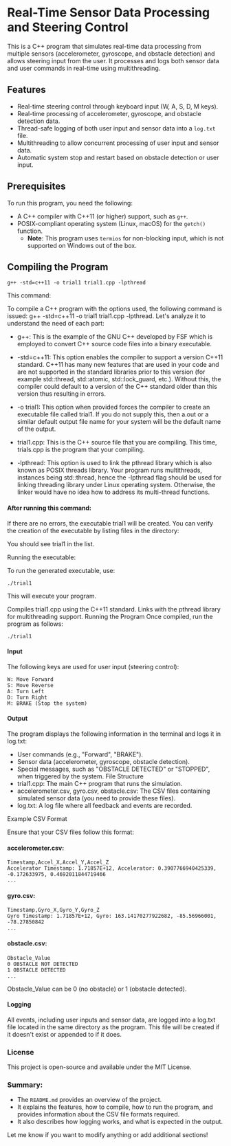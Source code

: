 # Real-Time Sensor Data Processing and Steering Control

This is a C++ program that simulates real-time data processing from multiple sensors (accelerometer, gyroscope, and obstacle detection) and allows steering input from the user. It processes and logs both sensor data and user commands in real-time using multithreading.

## Features
- Real-time steering control through keyboard input (W, A, S, D, M keys).
- Real-time processing of accelerometer, gyroscope, and obstacle detection data.
- Thread-safe logging of both user input and sensor data into a `log.txt` file.
- Multithreading to allow concurrent processing of user input and sensor data.
- Automatic system stop and restart based on obstacle detection or user input.

## Prerequisites
To run this program, you need the following:
- A C++ compiler with C++11 (or higher) support, such as `g++`.
- POSIX-compliant operating system (Linux, macOS) for the `getch()` function.
  - **Note**: This program uses `termios` for non-blocking input, which is not supported on Windows out of the box.

## Compiling the Program


`g++ -std=c++11 -o trial1 trial1.cpp -lpthread`

This command:

To compile a C++ program with the options used, the following command is issued: g++ -std=c++11 -o trial1 trial1.cpp -lpthread. Let's analyze it to understand the need of each part:

* g++: This is the example of the GNU C++ developed by FSF which is employed to convert C++ source code files into a binary executable.

* -std=c++11: This option enables the compiler to support a version C++11 standard. C++11 has many new features that are used in your code and are not supported in the standard libraries prior to this version (for example std::thread, std::atomic, std::lock_guard, etc.). Without this, the compiler could default to a version of the C++ standard older than this version thus resulting in errors.

* -o trial1: This option when provided forces the compiler to create an executable file called trial1. If you do not supply this, then a.out or a similar default output file name for your system will be the default name of the output.

* trial1.cpp: This is the C++ source file that you are compiling. This time, trials.cpp is the program that your compiling.

* -lpthread: This option is used to link the pthread library which is also known as POSIX threads library. Your program runs multithreads, instances being std::thread, hence the -lpthread flag should be used for linking threading library under Linux operating system. Otherwise, the linker would have no idea how to address its multi-thread functions.

#### After running this command:
If there are no errors, the executable trial1 will be created.
You can verify the creation of the executable by listing files in the directory:


You should see trial1 in the list.

Running the executable:

To run the generated executable, use:


    ./trial1
    
This will execute your program.

Compiles trial1.cpp using the C++11 standard.
Links with the pthread library for multithreading support.
Running the Program
Once compiled, run the program as follows:


    ./trial1
  
#### Input

  The following keys are used for user input (steering control):
  
    W: Move Forward
    S: Move Reverse
    A: Turn Left
    D: Turn Right
    M: BRAKE (Stop the system)
  
#### Output

The program displays the following information in the terminal and logs it in log.txt:

* User commands (e.g., "Forward", "BRAKE").
* Sensor data (accelerometer, gyroscope, obstacle detection).
* Special messages, such as "OBSTACLE DETECTED" or "STOPPED", when triggered by the system.
File Structure
* trial1.cpp: The main C++ program that runs the simulation.
* accelerometer.csv, gyro.csv, obstacle.csv: The CSV files containing simulated sensor data (you need to provide these files).
* log.txt: A log file where all feedback and events are recorded.
  
Example CSV Format

Ensure that your CSV files follow this format:

#### accelerometer.csv:

    Timestamp,Accel_X,Accel_Y,Accel_Z
    Accelerator Timestamp: 1.71857E+12, Accelerator: 0.3907766940425339, -0.172633975, 0.4692011844719466
    ...

#### gyro.csv:

    Timestamp,Gyro_X,Gyro_Y,Gyro_Z
    Gyro Timestamp: 1.71857E+12, Gyro: 163.14170277922682, -85.56966001, -78.27850842
    ...


#### obstacle.csv:

    Obstacle_Value
    0 OBSTACLE NOT DETECTED
    1 OBSTACLE DETECTED
    ...

Obstacle_Value can be 0 (no obstacle) or 1 (obstacle detected).

#### Logging

All events, including user inputs and sensor data, are logged into a log.txt file located in the same directory as the program. This file will be created if it doesn't exist or appended to if it does.

### License
This project is open-source and available under the MIT License.



### Summary:
- The `README.md` provides an overview of the project.
- It explains the features, how to compile, how to run the program, and provides information about the CSV file formats required.
- It also describes how logging works, and what is expected in the output.

Let me know if you want to modify anything or add additional sections!
